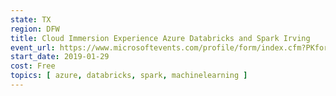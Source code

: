 ```yaml
---
state: TX
region: DFW
title: Cloud Immersion Experience Azure Databricks and Spark Irving
event_url: https://www.microsoftevents.com/profile/form/index.cfm?PKformID=0x5507246abcd
start_date: 2019-01-29
cost: Free
topics: [ azure, databricks, spark, machinelearning ]
---
```

